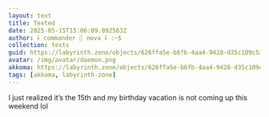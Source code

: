 ```yaml
---
layout: text
title: Texted
date: 2025-05-15T15:06:09.892563Z
author: ⸸ commander ░ nova ⸸ :~$
collection: texts
guid: https://labyrinth.zone/objects/626ffa5e-b6fb-4aa4-9428-d35c109c530a
avatar: /img/avatar/daemon.png
akkoma: https://labyrinth.zone/objects/626ffa5e-b6fb-4aa4-9428-d35c109c530a
tags: [akkoma, labyrinth-zone]
---
```


<p>I just realized it’s the 15th and my birthday vacation is not coming up this weekend lol</p>